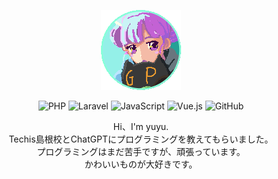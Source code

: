 <!-- アイコン -->
<p align="center">
  <img src="assets/B-Yuyu.gif" width="128" height="128" alt="Yuyu's GIF" />
</p>

<!-- 技術アイコンを中央寄せで並べる -->
<p align="center">
  <img src="https://img.shields.io/badge/PHP-777BB4?style=for-the-badge&logo=php&logoColor=white" alt="PHP" />
  <img src="https://img.shields.io/badge/Laravel-FF2D20?style=for-the-badge&logo=laravel&logoColor=white" alt="Laravel" />
  <img src="https://img.shields.io/badge/JavaScript-F7DF1E?style=for-the-badge&logo=javascript&logoColor=black" alt="JavaScript" />
  <img src="https://img.shields.io/badge/Vue.js-35495E?style=for-the-badge&logo=vue.js&logoColor=4FC08D" alt="Vue.js" />
  <img src="https://img.shields.io/badge/GitHub-181717?style=for-the-badge&logo=github&logoColor=white" alt="GitHub" />
</p>

<!--　自己紹介テキスト -->
<p align="center">
  Hi、I'm yuyu.<br />
  Techis島根校とChatGPTにプログラミングを教えてもらいました。<br />
  プログラミングはまだ苦手ですが、頑張っています。<br />
  かわいいものが大好きです。
</p>
